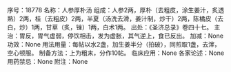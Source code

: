 序号：18778
名称：人参厚朴汤
组成：人参2两，厚朴（去粗皮，涂生姜汁，炙透熟）2两，桂（去粗皮）2两，半夏（汤洗去滑，姜汁制，炒干）2两，陈橘皮（去白，炒）1两，甘草（炙，锉）1两，白术1两。
出处：《圣济总录》卷四十七。
主治：胃反，胃气虚弱，停饮相击，发为虚胀，其气逆上，食已反出。
加减：None
功效：None
用法用量：每帖以水2盏，加生姜半分（拍破），同煎取1盏，去滓，空心顿服。
制备方法：上为粗末，分作10帖。
临床应用：None
各家论述：None
用药禁忌：None
附注：None
